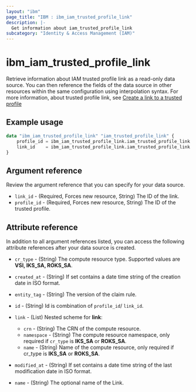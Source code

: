 ```yaml
---
layout: "ibm"
page_title: "IBM : ibm_iam_trusted_profile_link"
description: |-
  Get information about iam_trusted_profile_link
subcategory: "Identity & Access Management (IAM)"
---
```


# ibm_iam_trusted_profile_link

Retrieve information about IAM trusted profile link as a read-only data source. You can then reference the fields of the data source in other resources within the same configuration using interpolation syntax. For more information, about trusted profile link, see [Create a link to a trusted profile](https://cloud.ibm.com/apidocs/iam-identity-token-api#create-link)

## Example usage

```terraform
data "ibm_iam_trusted_profile_link" "iam_trusted_profile_link" {
	profile_id = ibm_iam_trusted_profile_link.iam_trusted_profile_link.profile_id
	link_id    = ibm_iam_trusted_profile_link.iam_trusted_profile_link.link_id
}
```

## Argument reference

Review the argument reference that you can specify for your data source.

* `link_id` - (Required, Forces new resource, String) The ID of the link.
* `profile_id` - (Required, Forces new resource, String) The ID of the trusted profile.

## Attribute reference

In addition to all argument references listed, you can access the following attribute references after your data source is created.

* `cr_type` - (String) The compute resource type. Supported values are **VSI, IKS_SA, ROKS_SA**.

* `created_at` - (String) If set contains a date time string of the creation date in ISO format.

* `entity_tag` - (String) The version of the claim rule.

* `id` - (String) Id is combination of `profile_id`/ `link_id`.

* `link` - (List) 
    Nested scheme for **link**:
	* `crn` - (String) The CRN of the compute resource.
	* `namespace` - (String) The compute resource namespace, only required if `cr_type` is **IKS_SA** or **ROKS_SA**.
	* `name` - (String) Name of the compute resource, only required if cr_type is **IKS_SA** or **ROKS_SA**.

* `modified_at` - (String) If set contains a date time string of the last modification date in ISO format.

* `name` - (String) The optional name of the Link.

